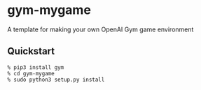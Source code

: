 # gym-mygame
A template for making your own OpenAI Gym game environment

## Quickstart

```
% pip3 install gym
% cd gym-mygame
% sudo python3 setup.py install
```

